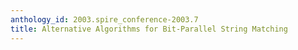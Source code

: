 ```yaml
---
anthology_id: 2003.spire_conference-2003.7
title: Alternative Algorithms for Bit-Parallel String Matching
---
```

